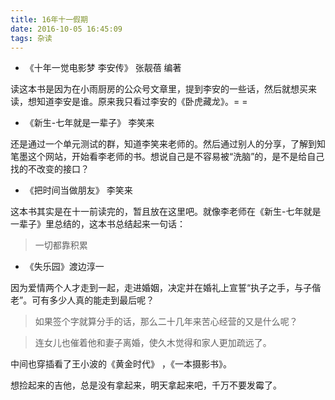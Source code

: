 ```yaml
---
title: 16年十一假期
date: 2016-10-05 16:45:09
tags: 杂读	
---
```


- 《十年一觉电影梦 李安传》 张靓蓓 编著

读这本书是因为在小雨厨房的公众号文章里，提到李安的一些话，然后就想买来读，想知道李安是谁。原来我只看过李安的《卧虎藏龙》。= =

<!-- more -->

- 《新生-七年就是一辈子》 李笑来

还是通过一个单元测试的群，知道李笑来老师的。然后通过别人的分享，了解到知笔墨这个网站，开始看李老师的书。想说自己是不容易被“洗脑”的，是不是给自己找的不改变的接口？

- 《把时间当做朋友》 李笑来

这本书其实是在十一前读完的，暂且放在这里吧。就像李老师在《新生-七年就是一辈子》里总结的，这本书总结起来一句话：

>  一切都靠积累

- 《失乐园》渡边淳一

因为爱情两个人才走到一起，走进婚姻，决定并在婚礼上宣誓“执子之手，与子偕老”。可有多少人真的能走到最后呢？

> 如果签个字就算分手的话，那么二十几年来苦心经营的又是什么呢？

> 连女儿也催着他和妻子离婚，使久木觉得和家人更加疏远了。

中间也穿插看了王小波的《黄金时代》 ，《一本摄影书》。

想捡起来的吉他，总是没有拿起来，明天拿起来吧，千万不要发霉了。



